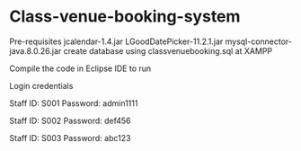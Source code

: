 # Class-venue-booking-system

Pre-requisites
jcalendar-1.4.jar
LGoodDatePicker-11.2.1.jar
mysql-connector-java.8.0.26.jar
create database using classvenuebooking.sql at XAMPP

Compile the code in Eclipse IDE to run

Login credentials

Staff ID: S001
Password: admin1111

Staff ID: S002
Password: def456

Staff ID: S003
Password: abc123
